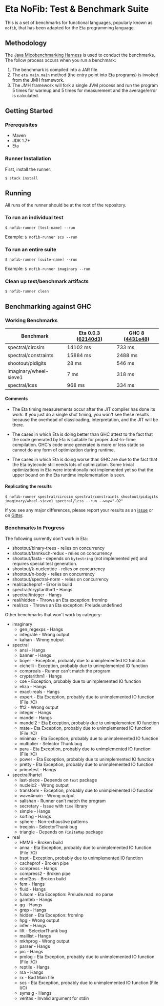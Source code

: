 # Eta NoFib: Test & Benchmark Suite

This is a set of benchmarks for functional languages, popularly known as `nofib`, that has been adapted for the Eta programming language.

## Methodology
The [Java Micobenchmarking Harness](http://openjdk.java.net/projects/code-tools/jmh/) is used to conduct the benchmarks. The follow process occurs when you run a benchmark:

1. The benchmark is compiled into a JAR file.
2. The `eta.main.main` method (the entry point into Eta programs) is invoked from the
   JMH framework.
3. The JMH framework will fork a single JVM process and run the program 5 times for
   warmup and 5 times for measurement and the average/error is calculated.

## Getting Started

### Prerequisites
- Maven
- JDK 1.7+
- Eta

### Runner Installation

First, install the runner:

`$ stack install`

## Running
 All runs of the runner should be at the root of the repository.

### To run an individual test
`$ nofib-runner [test-name] --run`

Example:
`$ nofib-runner scs --run`

### To run an entire suite
`$ nofib-runner [suite-name] --run`

Example:
`$ nofib-runner imaginary --run`

### Clean up test/benchmark artifacts
`$ nofib-runner clean`

## Benchmarking against GHC

### Working Benchmarks

| Benchmark              | Eta 0.0.3 ([62140d3](https://github.com/typelead/eta/commit/62140d3173cbc291b1f6c629fa55bf40e55171ea)) | GHC 8 ([4431e48](https://perf.haskell.org/ghc/#revision/4431e48e6dc0a0e47328b6d0ed34a9b8503be4b0)) |
| ---------------------- | ---------------------- | ------------------ |
| spectral/circsim       | 14102 ms               | 733 ms             |
| spectral/constraints   | 15884 ms               | 2488 ms            |
| shootout/pidigits      | 28 ms                  | 546 ms             |
| imaginary/wheel-sieve1 | 7 ms                   | 318 ms             |
| spectral/lcss          | 968 ms                 | 334 ms             |

#### Comments

- The Eta timing measurements occur after the JIT compiler has done its work.
  If you just do a single shot timing, you won't see these results because the
  overhead of classloading, interpretation, and the JIT will be there.

- The cases in which Eta is doing better than GHC attest to the fact that the code
  generated by Eta is suitable for proper Just-In-Time compilation. GHC's code once
  generated is more or less static so cannot do any form of optimization during
  runtime.

- The cases in which Eta is doing worse than GHC are due to the fact that the Eta
  bytecode still needs lots of optimization. Some trivial optimizations in Eta were
  intentionally not implemented yet so that the upper bound on the Eta runtime
  implementation is seen.

#### Replicating the results

`$ nofib-runner spectral/circsim spectral/constraints shootout/pidigits imaginary/wheel-sieve1 spectral/lcss --run --way="-O2"`

If you see any major differences, please report your results as an [issue](https://github.com/rahulmutt/nofib/issues/new) or on [Gitter](https://gitter.im/typelead/eta).

### Benchmarks In Progress
The following currently don't work in Eta:
- shootout/binary-trees - relies on concurrency
- shootout/fannkuch-redux - relies on concurrency
- shootout/fasta - depends on `bytestring` (not implemented yet) and requires special test generation.
- shootout/k-nucleotide - relies on concurrency
- shootout/n-body - relies on concurrency
- shootout/spectral-norm - relies on concurrency
- real/cacheprof - Error in build
- spectral/cryptarithm1 - Hangs
- spectral/integer - Hangs
- real/hidden - Throws an Eta exception: fromInp
- real/scs - Throws an Eta exception: Prelude.undefined

Other benchmarks that won't work by category:
- imaginary
  - gen_regexps - Hangs
  - integrate - Wrong output
  - kahan - Wrong output
- spectral
  - ansi - Hangs
  - banner - Hangs
  - boyer - Exception, probably due to unimplemented IO function
  - cichelli - Exception, probably due to unimplemented IO function
  - compreals - Runner can't match the program
  - cryptarithm1 - Hangs
  - cse - Exception, probably due to unimplemented IO function
  - eliza - Hangs
  - exact-reals - Hangs
  - expert - Eta Exception, probably due to unimplemented IO function (File I/O)
  - fft2 - Wrong output
  - integer - Hangs
  - mandel - Hangs
  - mandel2 - Eta Exception, probably due to unimplemented IO function
  - mate - Eta Exception, probably due to unimplemented IO function (File I/O)
  - minimax - Eta Exception, probably due to unimplemented IO function
  - multiplier - Selector Thunk bug
  - para - Eta Exception, probably due to unimplemented IO function (File I/O)
  - power - Eta Exception, probably due to unimplemented IO function
  - pretty - Eta Exception, probably due to unimplemented IO function
  - primetest - Hangs
- spectral/hartel
  - last-piece - Depends on `text` package
  - nucleic2 - Wrong output
  - transform - Exception, probably due to unimplemented IO function
  - wave4main - Wrong output
  - salishan - Runner can't match the program
  - secretary - Issue with `time` library
  - simple - Hangs
  - sorting - Hangs
  - sphere - Non-exhaustive patterns
  - treejoin - SelectorThunk bug
  - triangle - Depends on `FiniteMap` package
- real
  - HMMS - Broken build
  - anna - Eta Exception, probably due to unimplemented IO function (File I/O)
  - bspt - Exception, probably due to unimplemented IO function
  - cacheprof - Broken pipe
  - compress  - Hangs
  - compress2 - Broken pipe
  - ebnf2ps - Broken build
  - fem - Hangs
  - fluid - Hangs
  - fulsom - Eta Exception: Prelude.read: no parse
  - gamteb - Hangs
  - gg - Hangs
  - grep - Hangs
  - hidden - Eta Exception: fromInp
  - hpg - Wrong output
  - infer - Hangs
  - lift - SelectorThunk bug
  - maillist - Hangs
  - mkhprog - Wrong output
  - parser - Hangs
  - pic - Hangs
  - prolog - Eta Exception, probably due to unimplemented IO function (File I/O)
  - reptile - Hangs
  - rsa - Hangs
  - rx - Bad Main file
  - scs - Eta Exception, probably due to unimplemented IO function (File I/O)
  - symalg - Hangs
  - veritas - Invalid argument for stdin

